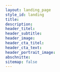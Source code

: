 ```yaml
---
layout: landing_page
style_id: landing
title: 
description: 
header_titel: 
header_subtitle:
header_image:
header_cta_titel:
header_cta_text:
header_portrait_image:
abschnitte:
sitemap: false
---
```

